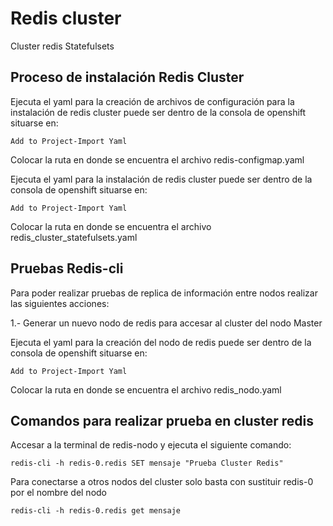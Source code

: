 # Redis cluster 

Cluster redis Statefulsets

## Proceso de instalación Redis Cluster

Ejecuta el yaml para la creación de archivos de configuración para la instalación de redis cluster puede ser dentro de la consola de 
openshift situarse en:
```
Add to Project-Import Yaml
```

Colocar la ruta en donde se encuentra el archivo redis-configmap.yaml


Ejecuta el yaml para la instalación de redis cluster puede ser dentro de la consola de  openshift situarse en:

```
Add to Project-Import Yaml
```

Colocar la ruta en donde se encuentra el archivo redis_cluster_statefulsets.yaml



## Pruebas Redis-cli


Para poder realizar pruebas de replica de información entre nodos realizar las siguientes acciones:

1.- Generar un nuevo nodo de redis para accesar al cluster del nodo Master

Ejecuta el yaml para la creación del nodo de redis puede ser dentro de la consola de openshift situarse en:

```
Add to Project-Import Yaml
```

Colocar la ruta en donde se encuentra el archivo redis_nodo.yaml

## Comandos para realizar prueba en cluster redis

Accesar a la terminal de redis-nodo y ejecuta el siguiente comando:

```
redis-cli -h redis-0.redis SET mensaje "Prueba Cluster Redis"
```
Para conectarse a otros nodos del cluster solo basta con sustituir redis-0 por el nombre del nodo

```
redis-cli -h redis-0.redis get mensaje 
```

